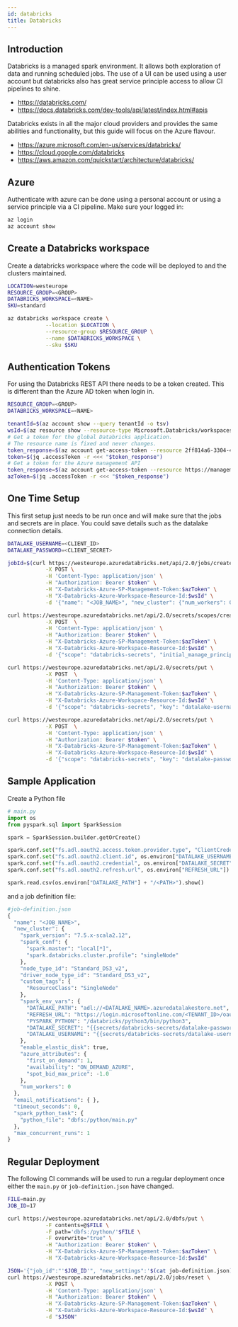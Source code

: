 ```yaml
---
id: databricks
title: Databricks
---
```


## Introduction

Databricks is a managed spark environment. It allows both exploration of data and running scheduled jobs. The use of a UI can be used using a user account but databricks also has great service principle access to allow CI pipelines to shine.

- https://databricks.com/
- https://docs.databricks.com/dev-tools/api/latest/index.html#apis

Databricks exists in all the major cloud providers and provides the same abilities and functionality, but this guide will focus on the Azure flavour.

- https://azure.microsoft.com/en-us/services/databricks/
- https://cloud.google.com/databricks
- https://aws.amazon.com/quickstart/architecture/databricks/

## Azure

Authenticate with azure can be done using a personal account or using a service principle via a CI pipeline. Make sure your logged in:

```bash
az login
az account show
```

## Create a Databricks workspace

Create a databricks workspace where the code will be deployed to and the clusters maintained.

```bash
LOCATION=westeurope
RESOURCE_GROUP=<GROUP>
DATABRICKS_WORKSPACE=<NAME>
SKU=standard

az databricks workspace create \
            --location $LOCATION \
            --resource-group $RESOURCE_GROUP \
            --name $DATABRICKS_WORKSPACE \
            --sku $SKU
```

## Authentication Tokens

For using the Databricks REST API there needs to be a token created. This is different than the Azure AD token when login in.

```bash    
RESOURCE_GROUP=<GROUP>
DATABRICKS_WORKSPACE=<NAME>

tenantId=$(az account show --query tenantId -o tsv)
wsId=$(az resource show --resource-type Microsoft.Databricks/workspaces -g "$RESOURCE_GROUP" -n "$DATABRICKS_WORKSPACE" --query id -o tsv)
# Get a token for the global Databricks application.
# The resource name is fixed and never changes.
token_response=$(az account get-access-token --resource 2ff814a6-3304-4ab8-85cb-cd0e6f879c1d)
token=$(jq .accessToken -r <<< "$token_response")
# Get a token for the Azure management API
token_response=$(az account get-access-token --resource https://management.core.windows.net/)
azToken=$(jq .accessToken -r <<< "$token_response")
```

## One Time Setup

This first setup just needs to be run once and will make sure that the jobs and secrets are in place. You could save details such as the datalake connection details.

```bash
DATALAKE_USERNAME=<CLIENT_ID>
DATALAKE_PASSWORD=<CLIENT_SECRET>

jobId=$(curl https://westeurope.azuredatabricks.net/api/2.0/jobs/create \
            -X POST \
            -H 'Content-Type: application/json' \
            -H "Authorization: Bearer $token" \
            -H "X-Databricks-Azure-SP-Management-Token:$azToken" \
            -H "X-Databricks-Azure-Workspace-Resource-Id:$wsId" \
            -d '{"name": "<JOB_NAME>", "new_cluster": {"num_workers": 0, "spark_version": "7.5.x-scala2.12", "node_type_id": "Standard_D3s_v2"}}' | jq -r .job_id)

curl https://westeurope.azuredatabricks.net/api/2.0/secrets/scopes/create \
            -X POST  \
            -H 'Content-Type: application/json' \
            -H "Authorization: Bearer $token" \
            -H "X-Databricks-Azure-SP-Management-Token:$azToken" \
            -H "X-Databricks-Azure-Workspace-Resource-Id:$wsId" \
            -d '{"scope": "databricks-secrets", "initial_manage_principal": "users"}'

curl https://westeurope.azuredatabricks.net/api/2.0/secrets/put \
            -X POST  \
            -H 'Content-Type: application/json' \
            -H "Authorization: Bearer $token" \
            -H "X-Databricks-Azure-SP-Management-Token:$azToken" \
            -H "X-Databricks-Azure-Workspace-Resource-Id:$wsId" \
            -d '{"scope": "databricks-secrets", "key": "datalake-username", "string_value": "'$DATALAKE_USERNAME'"}'

curl https://westeurope.azuredatabricks.net/api/2.0/secrets/put \
            -X POST  \
            -H 'Content-Type: application/json' \
            -H "Authorization: Bearer $token" \
            -H "X-Databricks-Azure-SP-Management-Token:$azToken" \
            -H "X-Databricks-Azure-Workspace-Resource-Id:$wsId" \
            -d '{"scope": "databricks-secrets", "key": "datalake-password", "string_value": "'$DATALAKE_PASSWORD'"}'
```

## Sample Application

Create a Python file

```python
# main.py
import os
from pyspark.sql import SparkSession

spark = SparkSession.builder.getOrCreate()

spark.conf.set("fs.adl.oauth2.access.token.provider.type", "ClientCredential")
spark.conf.set("fs.adl.oauth2.client.id", os.environ["DATALAKE_USERNAME"])
spark.conf.set("fs.adl.oauth2.credential", os.environ["DATALAKE_SECRET"])
spark.conf.set("fs.adl.oauth2.refresh.url", os.environ["REFRESH_URL"])

spark.read.csv(os.environ["DATALAKE_PATH"] + "/<PATH>").show()
```

and a job definition file:

```python
#job-definition.json
{
  "name": "<JOB_NAME>",
  "new_cluster": {
    "spark_version": "7.5.x-scala2.12",
    "spark_conf": {
      "spark.master": "local[*]",
      "spark.databricks.cluster.profile": "singleNode"
    },
    "node_type_id": "Standard_DS3_v2",
    "driver_node_type_id": "Standard_DS3_v2",
    "custom_tags": {
      "ResourceClass": "SingleNode"
    },
    "spark_env_vars": {
      "DATALAKE_PATH": "adl://<DATALAKE_NAME>.azuredatalakestore.net",
      "REFRESH_URL": "https://login.microsoftonline.com/<TENANT_ID>/oauth2/token",
      "PYSPARK_PYTHON": "/databricks/python3/bin/python3",
      "DATALAKE_SECRET": "{{secrets/databricks-secrets/datalake-password}}",
      "DATALAKE_USERNAME": "{{secrets/databricks-secrets/datalake-username}}"
    },
    "enable_elastic_disk": true,
    "azure_attributes": {
      "first_on_demand": 1,
      "availability": "ON_DEMAND_AZURE",
      "spot_bid_max_price": -1.0
    },
    "num_workers": 0
  },
  "email_notifications": { },
  "timeout_seconds": 0,
  "spark_python_task": {
    "python_file": "dbfs:/python/main.py"
  },
  "max_concurrent_runs": 1
}

```

## Regular Deployment

The following CI commands will be used to run a regular deployment once either the `main.py` or `job-definition.json` have changed.

```bash
FILE=main.py
JOB_ID=17

curl https://westeurope.azuredatabricks.net/api/2.0/dbfs/put \
            -F contents=@$FILE \
            -F path='dbfs:/python/'$FILE \
            -F overwrite="true" \
            -H "Authorization: Bearer $token" \
            -H "X-Databricks-Azure-SP-Management-Token:$azToken" \
            -H "X-Databricks-Azure-Workspace-Resource-Id:$wsId"

JSON='{"job_id":"'$JOB_ID'", "new_settings":'$(cat job-definition.json)'}'
curl https://westeurope.azuredatabricks.net/api/2.0/jobs/reset \
            -X POST \
            -H 'Content-Type: application/json' \
            -H "Authorization: Bearer $token" \
            -H "X-Databricks-Azure-SP-Management-Token:$azToken" \
            -H "X-Databricks-Azure-Workspace-Resource-Id:$wsId" \
            -d "$JSON"
```  
